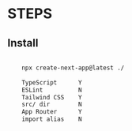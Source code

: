 # STEPS

## Install
```bash

    npx create-next-app@latest ./
    
    TypeScript      Y
    ESLint          N
    Tailwind CSS    Y
    src/ dir        N
    App Router      Y
    import alias    N


``` 


